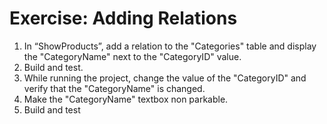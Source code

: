 ﻿# Exercise: Adding Relations
1.	In “ShowProducts”, add a relation to the "Categories" table and display the "CategoryName" next to the "CategoryID" value.
2.	Build and test.
3.	While running the project, change the value of the "CategoryID" and verify that the "CategoryName" is changed.
4.	Make the "CategoryName" textbox non parkable.
5.	Build and test
